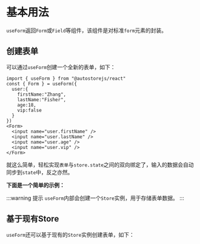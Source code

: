 
# 基本用法

`useForm`返回`Form`或`Field`等组件，该组件是对标准`form`元素的封装。

## 创建表单

可以通过`useForm`创建一个全新的表单，如下：

```tsx
import { useForm } from "@autostorejs/react"
const { Form } = useForm({
  user:{
    firstName:"Zhang",
    lastName:"Fisher",
    age:18,
    vip:false 
  }  
}) 
<Form>
  <input name="user.firstName" />
  <input name="user.lastName" />
  <input name="user.age" />
  <input name="user.vip" />
</Form>
```

就这么简单，轻松实现`表单`与`store.state`之间的双向绑定了，输入的数据会自动同步到`state`中，反之亦然。


**下面是一个简单的示例：**

<demo react="form/form/base.tsx"/>

:::warning 提示
`useForm`内部会创建一个`Store`实例，用于存储表单数据。
::: 


## 基于现有Store

`useForm`还可以基于现有的`Store`实例创建表单，如下：

<demo react="form/form/fromStore.tsx" />


